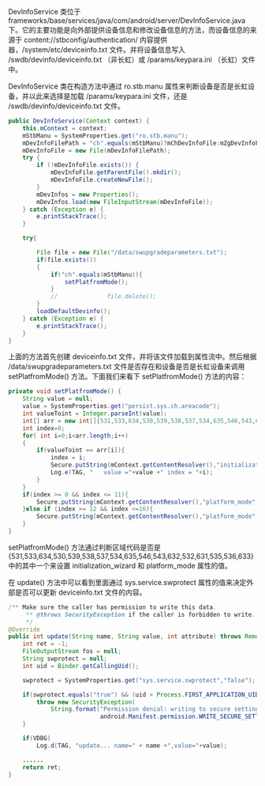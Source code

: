 DevInfoService 类位于 frameworks/base/services/java/com/android/server/DevInfoService.java 下。它的主要功能是向外部提供设备信息和修改设备信息的方法，而设备信息的来源于 content://stbconfig/authentication/ 内容提供器，/system/etc/deviceinfo.txt 文件。并将设备信息写入 /swdb/devinfo/deviceinfo.txt （非长虹）或 /params/keypara.ini （长虹）文件中。

DevInfoService 类在构造方法中通过 ro.stb.manu 属性来判断设备是否是长虹设备，并以此来选择是加载 /params/keypara.ini 文件，还是 /swdb/devinfo/deviceinfo.txt 文件。

```java
public DevInfoService(Context context) {
    this.mContext = context;
    mStbManu = SystemProperties.get("ro.stb.manu");
    mDevInfoFilePath = "ch".equals(mStbManu)?mChDevInfoFile:mZgDevInfoFile; 
    mDevInfoFile = new File(mDevInfoFilePath);
    try {
        if (!mDevInfoFile.exists()) {
            mDevInfoFile.getParentFile().mkdir();
            mDevInfoFile.createNewFile();
        }
        mDevInfos = new Properties();
        mDevInfos.load(new FileInputStream(mDevInfoFile));
    } catch (Exception e) {
        e.printStackTrace();
    }

    try{

        File file = new File("/data/swupgradeparameters.txt");
        if(file.exists())
        {
            if("ch".equals(mStbManu)){
                setPlatfromMode();
            }
            //				file.delete();
        }
        loadDefaultDevinfo();
    } catch (Exception e) {
        e.printStackTrace();
    }
}
```

上面的方法首先创建 deviceinfo.txt 文件，并将该文件加载到属性流中。然后根据 /data/swupgradeparameters.txt 文件是否存在和设备是否是长虹设备来调用 setPlatfromMode() 方法。下面我们来看下 setPlatfromMode() 方法的内容：

```java
private void setPlatfromMode() {
    String value = null;
    value = SystemProperties.get("persist.sys.ch.areacode");
    int valueToint = Integer.parseInt(value); 
    int[] arr = new int[]{531,533,634,530,539,538,537,534,635,546,543,632,532,631,535,536,633};
    int index=0;
    for( int i=0;i<arr.length;i++)
    {
        if(valueToint == arr[i]){
            index = i;
            Secure.putString(mContext.getContentResolver(),"initialization_wizard","1");
            Log.e(TAG, "   value ="+value +" index = "+i);
        }
    }
    if(index >= 0 && index <= 11){
        Secure.putString(mContext.getContentResolver(),"platform_mode","huawei");
    }else if (index >= 12 && index <=16){
        Secure.putString(mContext.getContentResolver(),"platform_mode","zte");
    }
}
```

setPlatfromMode() 方法通过判断区域代码是否是 {531,533,634,530,539,538,537,534,635,546,543,632,532,631,535,536,633} 中的其中一个来设置 initialization_wizard 和 platform_mode 属性的值。

在 update() 方法中可以看到里面通过 sys.service.swprotect 属性的值来决定外部是否可以更新 deviceinfo.txt 文件的内容。

```java
/** Make sure the caller has permission to write this data.
     ** @throws SecurityException if the caller is forbidden to write. 
     */
@Override
public int update(String name, String value, int attribute) throws RemoteException, SecurityException {
    int ret = -1;
    FileOutputStream fos = null;
    String swprotect = null;
    int uid = Binder.getCallingUid();

    swprotect = SystemProperties.get("sys.service.swprotect","false");

    if(swprotect.equals("true") && (uid > Process.FIRST_APPLICATION_UID-1)){
        throw new SecurityException(
            String.format("Permission denial: writing to secure settings requires %1$s",
                          android.Manifest.permission.WRITE_SECURE_SETTINGS));
    }

    if(VDBG)
        Log.d(TAG, "update... name=" + name +",value="+value);

    ......
    return ret;
}
```

